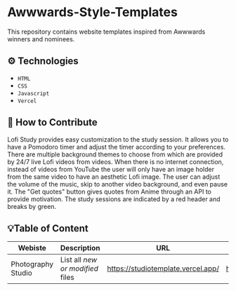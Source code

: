 # Awwwards-Style-Templates
This repository contains website templates inspired from Awwwards winners and nominees.

## ⚙️ Technologies

- `HTML`
- `CSS`
- `Javascript`
- `Vercel`

## 📝 How to Contribute

Lofi Study provides easy customization to the study session. It allows you to have a Pomodoro timer and adjust the timer according to your preferences. There are multiple background themes to choose from which are provided by 24/7 live Lofi videos from videos. When there is no internet connection, instead of videos from YouTube the user will only have an image holder from the same video to have an aesthetic Lofi image. The user can adjust the volume of the music, skip to another video background, and even pause it. The "Get quotes" button  gives quotes from Anime through an API to provide motivation. The study sessions are indicated by a red header and breaks by green.  


## 💡Table of Content
| Webiste | Description | URL | Inspired By|
| --- | --- | --- | --- |
| Photography Studio | List all *new or modified* files | https://studiotemplate.vercel.app/ | https://www.rejouice.com/ |
